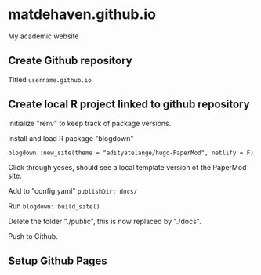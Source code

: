 # matdehaven.github.io
My academic website

## Create Github repository

Titled `username.github.io`

## Create local R project linked to github repository

Initialize "renv" to keep track of package versions.

Install and load R package "blogdown"

    blogdown::new_site(theme = "adityatelange/hugo-PaperMod", netlify = F)

Click through yeses, should see a local template version of the PaperMod site.

Add to "config.yaml" `publishDir: docs/`

Run `blogdown::build_site()`

Delete the folder "./public", this is now replaced by "./docs".

Push to Github.

## Setup Github Pages


